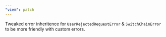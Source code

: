 ```yaml
---
"viem": patch
---
```


Tweaked error inheritence for `UserRejectedRequestError` & `SwitchChainError` to be more friendly with custom errors.